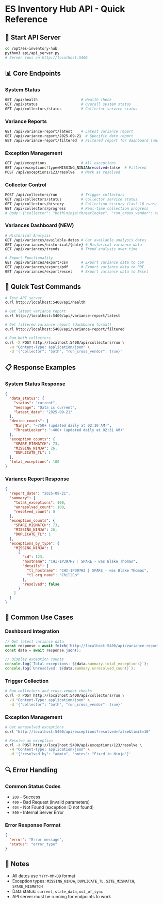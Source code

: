 # ES Inventory Hub API - Quick Reference

## 🚀 **Start API Server**
```bash
cd /opt/es-inventory-hub
python3 api/api_server.py
# Server runs on http://localhost:5400
```

## 📊 **Core Endpoints**

### **System Status**
```bash
GET /api/health                    # Health check
GET /api/status                    # Overall system status
GET /api/collectors/status         # Collector service status
```

### **Variance Reports**
```bash
GET /api/variance-report/latest    # Latest variance report
GET /api/variance-report/2025-09-21  # Specific date report
GET /api/variance-report/filtered  # Filtered report for dashboard (unresolved only)
```

### **Exception Management**
```bash
GET /api/exceptions                # All exceptions
GET /api/exceptions?type=MISSING_NINJA&resolved=false  # Filtered
POST /api/exceptions/123/resolve   # Mark as resolved
```

### **Collector Control**
```bash
POST /api/collectors/run           # Trigger collectors
GET /api/collectors/status         # Collector service status
GET /api/collectors/history        # Collection history (last 10 runs)
GET /api/collectors/progress       # Real-time collection progress
# Body: {"collector": "both|ninja|threatlocker", "run_cross_vendor": true}
```

### **Variances Dashboard (NEW)**
```bash
# Historical Analysis
GET /api/variances/available-dates # Get available analysis dates
GET /api/variances/historical/{date} # Historical variance data
GET /api/variances/trends          # Trend analysis over time

# Export Functionality
GET /api/variances/export/csv      # Export variance data to CSV
GET /api/variances/export/pdf      # Export variance data to PDF
GET /api/variances/export/excel    # Export variance data to Excel
```

## 🔧 **Quick Test Commands**
```bash
# Test API server
curl http://localhost:5400/api/health

# Get latest variance report
curl http://localhost:5400/api/variance-report/latest

# Get filtered variance report (dashboard format)
curl http://localhost:5400/api/variance-report/filtered

# Run both collectors
curl -X POST http://localhost:5400/api/collectors/run \
  -H "Content-Type: application/json" \
  -d '{"collector": "both", "run_cross_vendor": true}'
```

## 📋 **Response Examples**

### **System Status Response**
```json
{
  "data_status": {
    "status": "current",
    "message": "Data is current",
    "latest_date": "2025-09-21"
  },
  "device_counts": {
    "Ninja": "~750+ (updated daily at 02:10 AM)",
    "ThreatLocker": "~400+ (updated daily at 02:31 AM)"
  },
  "exception_counts": {
    "SPARE_MISMATCH": 73,
    "MISSING_NINJA": 26,
    "DUPLICATE_TL": 1
  },
  "total_exceptions": 100
}
```

### **Variance Report Response**
```json
{
  "report_date": "2025-09-21",
  "summary": {
    "total_exceptions": 100,
    "unresolved_count": 100,
    "resolved_count": 0
  },
  "exception_counts": {
    "SPARE_MISMATCH": 73,
    "MISSING_NINJA": 26,
    "DUPLICATE_TL": 1
  },
  "exceptions_by_type": {
    "MISSING_NINJA": [
      {
        "id": 123,
        "hostname": "CHI-1P397H2 | SPARE - was Blake Thomas",
        "details": {
          "tl_hostname": "CHI-1P397H2 | SPARE - was Blake Thomas",
          "tl_org_name": "ChillCo"
        },
        "resolved": false
      }
    ]
  }
}
```

## 🎯 **Common Use Cases**

### **Dashboard Integration**
```javascript
// Get latest variance data
const response = await fetch('http://localhost:5400/api/variance-report/latest');
const data = await response.json();

// Display exception counts
console.log(`Total exceptions: ${data.summary.total_exceptions}`);
console.log(`Unresolved: ${data.summary.unresolved_count}`);
```

### **Trigger Collection**
```bash
# Run collectors and cross-vendor checks
curl -X POST http://localhost:5400/api/collectors/run \
  -H "Content-Type: application/json" \
  -d '{"collector": "both", "run_cross_vendor": true}'
```

### **Exception Management**
```bash
# Get unresolved exceptions
curl "http://localhost:5400/api/exceptions?resolved=false&limit=10"

# Resolve an exception
curl -X POST http://localhost:5400/api/exceptions/123/resolve \
  -H "Content-Type: application/json" \
  -d '{"resolved_by": "admin", "notes": "Fixed in Ninja"}'
```

## 🔍 **Error Handling**

### **Common Status Codes**
- `200` - Success
- `400` - Bad Request (invalid parameters)
- `404` - Not Found (exception ID not found)
- `500` - Internal Server Error

### **Error Response Format**
```json
{
  "error": "Error message",
  "status": "error_type"
}
```

## 📝 **Notes**
- All dates use `YYYY-MM-DD` format
- Exception types: `MISSING_NINJA`, `DUPLICATE_TL`, `SITE_MISMATCH`, `SPARE_MISMATCH`
- Data status: `current`, `stale_data`, `out_of_sync`
- API server must be running for endpoints to work

